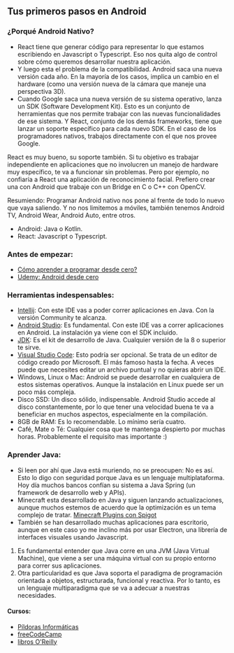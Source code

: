 ## Tus primeros pasos en Android

### ¿Porqué Android Nativo?
- React tiene que generar código para representar lo que estamos escribiendo en Javascript o Typescript. Eso nos quita algo de control sobre cómo queremos desarrollar nuestra aplicación.
- Y luego esta el problema de la compatibilidad. Android saca una nueva versión cada año. En la mayoría de los casos, implica un cambio en el hardware (como una versión nueva de la cámara que maneje una perspectiva 3D).
- Cuando Google saca una nueva versión de su sistema operativo, lanza un SDK (Software Development Kit). Esto es un conjunto de herramientas que nos permite trabajar con las nuevas funcionalidades de ese sistema.
Y React, conjunto de los demás frameworks, tiene que lanzar un soporte específico para cada nuevo SDK. En el caso de los programadores nativos, trabajos directamente con el que nos provee Google.

React es muy bueno, su soporte también. Si tu objetivo es trabajar independiente en aplicaciones que no involucren un manejo de hardware muy específico, te va a funcionar sin problemas.
Pero por ejemplo, no confiaría a React una aplicación de reconocimiento facial. Prefiero crear una con Android que trabaje con un Bridge en C o C++ con OpenCV.

Resumiendo: Programar Android nativo nos pone al frente de todo lo nuevo que vaya saliendo. Y no nos limitemos a móviles, también tenemos Android TV, Android Wear, Android Auto, entre otros.

* Android: Java o Kotlin.
* React: Javascript o Typescript.

### Antes de empezar:
- [Cómo aprender a programar desde cero?](https://medium.com/@maxwellnewage/como-aprender-a-programar-desde-cero-ac8f05a0da07)
- [Udemy: Android desde cero](https://www.udemy.com/course/aprende-a-desarrollar-aplicaciones-android-desde-cero/?referralCode=0B03BB2E354F8EBC83DD)

### Herramientas indespensables:
- [Intellij](https://www.jetbrains.com/es-es/idea/): Con este IDE vas a poder correr aplicaciones en Java. Con la versión Community te alcanza.
- [Android Studio](https://developer.android.com/studio): Es fundamental. Con este IDE vas a correr aplicaciones en Android. La instalación ya viene con el SDK incluido.
- [JDK](https://www.oracle.com/technetwork/java/javase/downloads/jdk8-downloads-2133151.html): Es el kit de desarrollo de Java. Cualquier versión de la 8 o superior te sirve.
- [Visual Studio Code](https://code.visualstudio.com/): Esto podría ser opcional. Se trata de un editor de código creado por Microsoft. El más famoso hasta la fecha. A veces puede que necesites editar un archivo puntual y no quieras abrir un IDE.
- Windows, Linux o Mac: Android se puede desarrollar en cualquiera de estos sistemas operativos. Aunque la instalación en Linux puede ser un poco más compleja.
- Disco SSD: Un disco sólido, indispensable. Android Studio accede al disco constantemente, por lo que tener una velocidad buena te va a beneficiar en muchos aspectos, especialmente en la compilación.
- 8GB de RAM: Es lo recomendable. Lo mínimo sería cuatro.
- Café, Mate o Té: Cualquier cosa que te mantenga despierto por muchas horas. Probablemente el requisito mas importante :)

### Aprender Java:
- Si leen por ahí que Java está muriendo, no se preocupen: No es así. Esto lo digo con seguridad porque Java es un lenguaje multiplataforma. Hoy día muchos bancos confían su sistema a Java Spring (un framework de desarrollo web y APIs).
- Minecraft esta desarrollado en Java y siguen lanzando actualizaciones, aunque muchos estemos de acuerdo que la optimización es un tema complejo de tratar. [Minecraft Plugins con Spigot](https://medium.com/@maxwellnewage/diario-de-un-desarrollador-1-minecraft-plugins-con-spigot-d2c79942b0cf)
- También se han desarrollado muchas aplicaciones para escritorio, aunque en este caso yo me inclino más por usar Electron, una librería de interfaces visuales usando Javascript.

1. Es fundamental entender que Java corre en una JVM (Java Virtual Machine), que viene a ser una máquina virtual con su propio entorno para correr sus aplicaciones.
1. Otra particularidad es que Java soporta el paradigma de programación orientada a objetos, estructurada, funcional y reactiva. Por lo tanto, es un lenguaje multiparadigma que se va a adecuar a nuestras necesidades.

#### Cursos:
- [Píldoras Informáticas](https://www.youtube.com/watch?list=PLU8oAlHdN5BktAXdEVCLUYzvDyqRQJ2lk&v=coK4jM5wvko)
- [freeCodeCamp](https://www.youtube.com/watch?v=grEKMHGYyns)
- [libros O'Reilly](https://www.oreilly.com/search/?query=java&extended_publisher_data=true&highlight=true&include_assessments=false&include_case_studies=true&include_courses=true&include_orioles=true&include_playlists=true&include_collections=true&include_notebooks=true&is_academic_institution_account=false&source=user&sort=relevance&facet_json=true&page=0)
